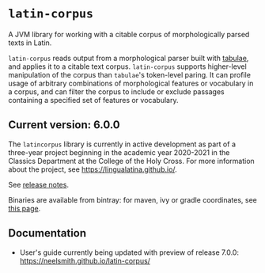 # `latin-corpus`

A JVM library for working with a citable corpus of morphologically parsed texts in Latin.

`latin-corpus` reads output from a morphological parser built with [tabulae](https://github.com/neelsmith/tabulae), and applies it to a citable text corpus. `latin-corpus` supports higher-level manipulation of the corpus than `tabulae`'s token-level paring. It can profile usage of arbitrary combinations of morphological features or vocabulary in a corpus, and can filter the corpus to include or exclude passages containing a specified set of features or vocabulary.


## Current version:  6.0.0

The `latincorpus` library is currently in active development as part of a three-year project beginning in the academic year 2020-2021 in the Classics Department at the College of the Holy Cross.  For more information about the project, see <https://lingualatina.github.io/>.


See [release notes](releases.md).


Binaries are available from bintray: for maven, ivy or gradle coordinates, see [this page](https://bintray.com/neelsmith/maven/latincorpus).


## Documentation

- User's guide currently being updated with preview of release 7.0.0: <https://neelsmith.github.io/latin-corpus/>
